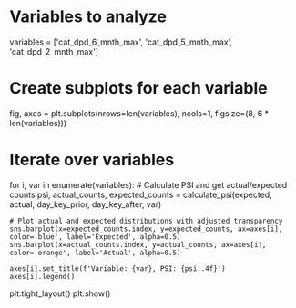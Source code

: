 # Variables to analyze
variables = ['cat_dpd_6_mnth_max', 'cat_dpd_5_mnth_max', 'cat_dpd_2_mnth_max']

# Create subplots for each variable
fig, axes = plt.subplots(nrows=len(variables), ncols=1, figsize=(8, 6 * len(variables)))

# Iterate over variables
for i, var in enumerate(variables):
    # Calculate PSI and get actual/expected counts
    psi, actual_counts, expected_counts = calculate_psi(expected, actual, day_key_prior, day_key_after, var)

    # Plot actual and expected distributions with adjusted transparency
    sns.barplot(x=expected_counts.index, y=expected_counts, ax=axes[i], color='blue', label='Expected', alpha=0.5)
    sns.barplot(x=actual_counts.index, y=actual_counts, ax=axes[i], color='orange', label='Actual', alpha=0.5)

    axes[i].set_title(f'Variable: {var}, PSI: {psi:.4f}')
    axes[i].legend()

plt.tight_layout()
plt.show()
